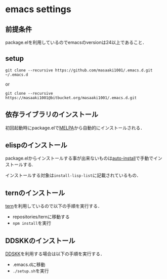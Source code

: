 # emacs settings

## 前提条件

package.elを利用しているのでemacsのversionは24以上であること．

## setup

    git clone --recursive https://github.com/masaaki1001/.emacs.d.git ~/.emacs.d

or

    git clone --recursive https://masaaki1001@bitbucket.org/masaaki1001/.emacs.d.git

## 依存ライブラリのインストール

初回起動時にpackage.elで[MELPA](http://melpa.milkbox.net/)から自動的にインストールされる．

## elispのインストール

package.elからインストールする事が出来ないものは[auto-install](http://www.emacswiki.org/emacs/auto-install.el)で手動でインストールする.

インストールする対象は`install-lisp-list`に記載されているもの．

## ternのインストール

[tern](https://github.com/marijnh/tern)を利用しているので以下の手順を実行する．

* repositories/ternに移動する
* `npm install`を実行

## DDSKKのインストール

[DDSKK](http://openlab.ring.gr.jp/skk/ddskk-ja.html)を利用する場合は以下の手順を実行する．

* .emacs.dに移動
* `./setup.sh`を実行
